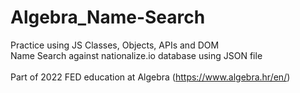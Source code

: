 # Algebra_Name-Search
Practice using JS Classes, Objects, APIs and DOM <br>
Name Search against nationalize.io database using JSON file <br><br>
Part of 2022 FED education at Algebra (https://www.algebra.hr/en/)
